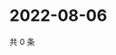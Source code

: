 # 2022-08-06

共 0 条

<!-- BEGIN WEIBO -->
<!-- 最后更新时间 Sat Aug 06 2022 00:02:15 GMT+0800 (China Standard Time) -->

<!-- END WEIBO -->
